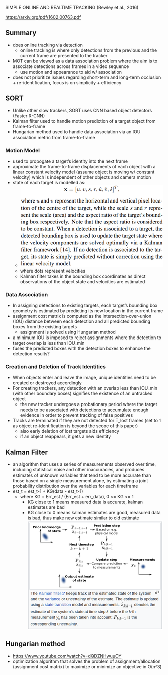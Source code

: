 SIMPLE ONLINE AND REALTIME TRACKING (Bewley et al., 2016)

https://arxiv.org/pdf/1602.00763.pdf

## Summary
- does online tracking via detection
	- online tracking is where only detections from the previous and the current frame are presented to the tracker 
- MOT can be viewed as a data association problem where the aim is to associate detections across frames in a video sequence
	- use motion and appearance to aid w/ association 
- does not prioritize issues regarding short-term and long-term occlusion + re-identification, focus is on simplicity + efficiency

## SORT
- Unlike other slow trackers, SORT uses CNN based object detectors (Faster R-CNN)
- Kalman filter used to handle motion prediction of a target object from frame-to-frame
- Hungarian method used to handle data association via an IOU association metric from frame-to-frame 
### Motion Model
- used to propogate a target’s identity into the next frame
- approximate the frame-to-frame displacements of each object with a linear constant velocity model (assume object is moving w/ constant velocity) which is independent of other objects and camera motion
- state of each target is modelled as: 
	- ![](../../../images/Pasted%20image%2020221220172732.png)
	 - where dots represent velocities
	- Kalman filter takes in the bounding box coordinates as direct observations of the object state and velocities are estimated
### Data Association
- In assigning detections to existing targets, each target’s bounding box geometry is estimated by predicting its new location in the current frame 
- assignment cost matrix is computed as the intersection-over-union (IOU) distance between each detection and all predicted bounding boxes from the existing targets
	- assignment is solved using Hungarian method
- a minimum IOU is imposed to reject assignments where the detection to target overlap is less than IOU_min
- fuses the predicted boxes with the detection boxes to enhance the detection results?
### Creation and Deletion of Track Identities
- When objects enter and leave the image, unique identities need to be created or destroyed accordingly 
- For creating trackers, any detection with an overlap less than IOU_min (with other boundary boxes) signifies the existence of an untracked object
	- the new tracker undergoes a probationary period where the target needs to be associated with detections to accumulate enough evidence in order to prevent tracking of false positives
- Tracks are terminated if they are not detected for T_lost frames (set to 1 as object re-identification is beyond the scope of this paper)
	- also early deletion of lost targets aids efficiency
	- if an object reappears, it gets a new identity

## Kalman Filter
- an algorithm that uses a series of measurements observed over time, including statistical noise and other inaccuracies, and produces estimates of unknown variables that tend to be more accurate than those based on a single measurement alone, by estimating a joint probability distribution over the variables for each timeframe
- est_t = est_t-1 + KG(data - est_t-1)
	- where KG = Err_est / (Err_est + err_data),       0 <= KG <= 1
		- KG close to 1 means measured data is accurate, kalman estimates are bad
		- KG close to 0 means kalman estimates are good, measured data is bad, thus make new estimate similar to old estimate
![](../../../images/Pasted%20image%2020221220190925.png)

## Hungarian method
- https://www.youtube.com/watch?v=dQDZNHwuuOY
- optimization algorithm that solves the problem of assignment/allocation (assignment cost matrix) to maximize or minimize an objective in O(n^3)